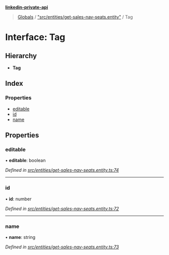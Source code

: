**[linkedin-private-api](../README.md)**

> [Globals](../globals.md) / ["src/entities/get-sales-nav-seats.entity"](../modules/_src_entities_get_sales_nav_seats_entity_.md) / Tag

# Interface: Tag

## Hierarchy

* **Tag**

## Index

### Properties

* [editable](_src_entities_get_sales_nav_seats_entity_.tag.md#editable)
* [id](_src_entities_get_sales_nav_seats_entity_.tag.md#id)
* [name](_src_entities_get_sales_nav_seats_entity_.tag.md#name)

## Properties

### editable

•  **editable**: boolean

*Defined in [src/entities/get-sales-nav-seats.entity.ts:74](https://github.com/cosiall/linkedin-private-api/blob/803c213/src/entities/get-sales-nav-seats.entity.ts#L74)*

___

### id

•  **id**: number

*Defined in [src/entities/get-sales-nav-seats.entity.ts:72](https://github.com/cosiall/linkedin-private-api/blob/803c213/src/entities/get-sales-nav-seats.entity.ts#L72)*

___

### name

•  **name**: string

*Defined in [src/entities/get-sales-nav-seats.entity.ts:73](https://github.com/cosiall/linkedin-private-api/blob/803c213/src/entities/get-sales-nav-seats.entity.ts#L73)*
